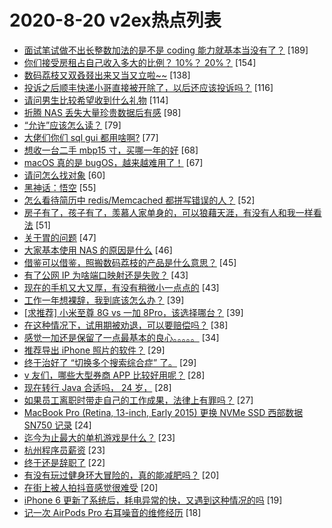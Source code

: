 # 2020-8-20 v2ex热点列表

+ [面试笔试做不出长整数加法的是不是 coding 能力就基本当没有了？](https://www.v2ex.com/t/699860#reply189) [189]
+ [你们接受房租占自己收入多大的比例？ 10%？ 20%？](https://www.v2ex.com/t/699798#reply154) [154]
+ [数码荔枝又双叒叕出来又当又立啦~~](https://www.v2ex.com/t/699963#reply138) [138]
+ [投诉之后顺丰快递小哥直接被开除了，以后还应该投诉吗？](https://www.v2ex.com/t/699881#reply116) [116]
+ [请问男生比较希望收到什么礼物](https://www.v2ex.com/t/699918#reply114) [114]
+ [折腾 NAS 丢失大量珍贵数据后有感](https://www.v2ex.com/t/699891#reply98) [98]
+ [“允许”应该怎么读？](https://www.v2ex.com/t/699871#reply79) [79]
+ [大佬们你们 sql gui 都用啥啊?](https://www.v2ex.com/t/699841#reply77) [77]
+ [想收一台二手 mbp15 寸，买哪一年的好](https://www.v2ex.com/t/699813#reply68) [68]
+ [macOS 真的是 bugOS，越来越难用了！](https://www.v2ex.com/t/699896#reply67) [67]
+ [请问怎么找对象](https://www.v2ex.com/t/699838#reply60) [60]
+ [黑神话：悟空](https://www.v2ex.com/t/699877#reply55) [55]
+ [怎么看待简历中 redis/Memcached 都拼写错误的人？](https://www.v2ex.com/t/699955#reply52) [52]
+ [房子有了，孩子有了，羡慕人家单身的，可以狼藉天涯，有没有人和我一样看法](https://www.v2ex.com/t/699960#reply51) [51]
+ [关于胃的问题](https://www.v2ex.com/t/699809#reply47) [47]
+ [大家基本使用 NAS 的原因是什么](https://www.v2ex.com/t/699936#reply46) [46]
+ [借鉴可以借鉴，照搬数码荔枝的产品是什么意思？](https://www.v2ex.com/t/699930#reply45) [45]
+ [有了公网 IP 为啥端口映射还是失败？](https://www.v2ex.com/t/699815#reply43) [43]
+ [现在的手机又大又厚，有没有稍微小一点点的](https://www.v2ex.com/t/699850#reply43) [43]
+ [工作一年想裸辞，我到底该怎么办？](https://www.v2ex.com/t/699904#reply39) [39]
+ [[求推荐] 小米至尊 8G vs 一加 8Pro，该选择哪台？](https://www.v2ex.com/t/699887#reply39) [39]
+ [在这种情况下，试用期被劝退，可以要赔偿吗？](https://www.v2ex.com/t/699974#reply38) [38]
+ [感觉一加还是保留了一点最基本的良心。。。。。](https://www.v2ex.com/t/699878#reply34) [34]
+ [推荐导出 iPhone 照片的软件？](https://www.v2ex.com/t/699916#reply29) [29]
+ [终于治好了 “切换多个搜索综合症” 了。](https://www.v2ex.com/t/699801#reply29) [29]
+ [v 友们，哪些大型券商 APP 比较好用呢？](https://www.v2ex.com/t/699792#reply28) [28]
+ [现在转行 Java 合适吗， 24 岁，](https://www.v2ex.com/t/699874#reply28) [28]
+ [如果员工离职时带走自己的工作成果，法律上有罪吗？](https://www.v2ex.com/t/700050#reply27) [27]
+ [MacBook Pro (Retina, 13-inch, Early 2015) 更换 NVMe SSD 西部数据 SN750 记录](https://www.v2ex.com/t/699821#reply24) [24]
+ [迄今为止最大的单机游戏是什么？](https://www.v2ex.com/t/699907#reply23) [23]
+ [杭州程序员薪资](https://www.v2ex.com/t/699919#reply23) [23]
+ [终于还是辞职了](https://www.v2ex.com/t/699875#reply22) [22]
+ [有没有玩过健身环大冒险的，真的能减肥吗？](https://www.v2ex.com/t/699935#reply20) [20]
+ [在街上被人拍抖音感觉很难受](https://www.v2ex.com/t/699854#reply20) [20]
+ [iPhone 6 更新了系统后，耗电异常的快，又遇到这种情况的吗](https://www.v2ex.com/t/699823#reply19) [19]
+ [记一次 AirPods Pro 右耳噪音的维修经历](https://www.v2ex.com/t/699940#reply18) [18]
